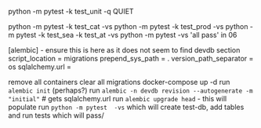 python -m pytest  -k test_unit -q   QUIET


python -m pytest  -k test_cat -vs
python -m pytest  -k test_prod -vs
python -m pytest  -k test_sea -k test_at -vs
python -m pytest  -vs 'all pass' in 06

[alembic] - ensure this is here as it does not seem to find devdb section
script_location = migrations
prepend_sys_path = .
version_path_separator = os
sqlalchemy.url =

remove all containers
clear all migrations
docker-compose up -d
run `alembic init` (perhaps?)
run `alembic -n devdb revision --autogenerate -m "initial"` # gets sqlalchemy.url
run `alembic upgrade head` - this will populate 
run `python -m pytest  -vs` which will create test-db, add tables and run tests which will pass/ 